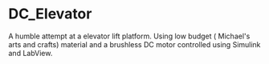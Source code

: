 # DC_Elevator
A humble attempt at a elevator lift platform. Using low budget ( Michael's arts and crafts) material and a brushless DC motor controlled using Simulink  and LabView. 

